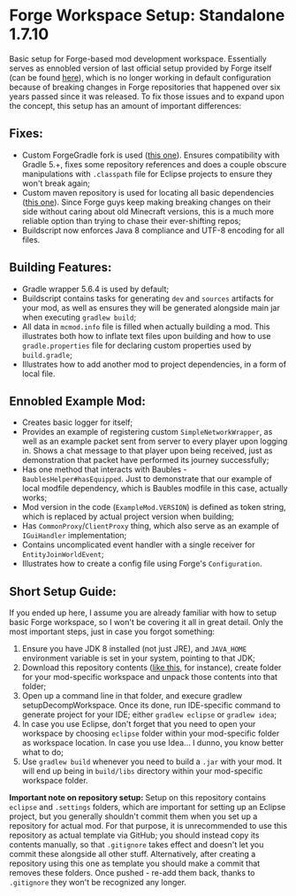 # Forge Workspace Setup: Standalone 1.7.10

Basic setup for Forge-based mod development workspace. Essentially serves as ennobled version of last official setup provided by Forge itself (can be found [here](https://maven.minecraftforge.net/net/minecraftforge/forge/1.7.10-10.13.4.1614-1.7.10/forge-1.7.10-10.13.4.1614-1.7.10-src.zip)), which is no longer working in default configuration because of breaking changes in Forge repositories that happened over six years passed since it was released. To fix those issues and to expand upon the concept, this setup has an amount of important differences:

## Fixes:

- Custom ForgeGradle fork is used ([this one](https://github.com/juanmuscaria/ForgeGradle)). Ensures compatibility with Gradle 5.+, fixes some repository references and does a couple obscure manipulations with `.classpath` file for Eclipse projects to ensure they won't break again;
- Custom maven repository is used for locating all basic dependencies ([this one](https://github.com/juanmuscaria/maven/raw/master)). Since Forge guys keep making breaking changes on their side without caring about old Minecraft versions, this is a much more reliable option than trying to chase their ever-shifting repos;
- Buildscript now enforces Java 8 compliance and UTF-8 encoding for all files.

## Building Features:

- Gradle wrapper 5.6.4 is used by default;
- Buildscript contains tasks for generating `dev` and `sources` artifacts for your mod, as well as ensures they will be generated alongside main jar when executing `gradlew build`;
- All data in `mcmod.info` file is filled when actually building a mod. This illustrates both how to inflate text files upon building and how to use `gradle.properties` file for declaring custom properties used by `build.gradle`;
- Illustrates how to add another mod to project dependencies, in a form of local file.

## Ennobled Example Mod:

- Creates basic logger for itself;
- Provides an example of registering custom `SimpleNetworkWrapper`, as well as an example packet sent from server to every player upon logging in. Shows a chat message to that player upon being received, just as demonstration that packet have performed its journey successfully;
- Has one method that interacts with Baubles - `BaublesHelper#hasEquipped`. Just to demonstrate that our example of local modfile dependency, which is Baubles modfile in this case, actually works;
- Mod version in the code (`ExampleMod.VERSION`) is defined as token string, which is replaced by actual project version when building;
- Has `CommonProxy`/`ClientProxy` thing, which also serve as an example of `IGuiHandler` implementation;
- Contains uncomplicated event handler with a single receiver for `EntityJoinWorldEvent`;
- Illustrates how to create a config file using Forge's `Configuration`.


## Short Setup Guide:

If you ended up here, I assume you are already familiar with how to setup basic Forge workspace, so I won't be covering it all in great detail. Only the most important steps, just in case you forgot something:

1. Ensure you have JDK 8 installed (not just JRE), and `JAVA_HOME` environment variable is set in your system, pointing to that JDK;
2. Download this repository contents ([like this](https://github.com/CrucibleMC/ForgeWorkspaceSetup/archive/refs/heads/1.7.10-standalone.zip), for instance), create folder for your mod-specific workspace and unpack those contents into that folder;
3. Open up a command line in that folder, and execure gradlew setupDecompWorkspace. Once its done, run IDE-specific command to generate project for your IDE; either `gradlew eclipse` or `gradlew idea`;
4. In case you use Eclipse, don't forget that you need to open your workspace by choosing `eclipse` folder within your mod-specific folder as workspace location. In case you use Idea... I dunno, you know better what to do;
5. Use `gradlew build` whenever you need to build a `.jar` with your mod. It will end up being in `build/libs` directory within your mod-specific workspace folder.

**Important note on repository setup:** Setup on this repository contains `eclipse` and `.settings` folders, which are important for setting up an Eclipse project, but you generally shouldn't commit them when you set up a repository for actual mod. For that purpose, it is unrecommended to use this repository as actual template via GitHub; you should instead copy its contents manually, so that `.gitignore` takes effect and doesn't let you commit these alongside all other stuff. Alternatively, after creating a repository using this one as template you should make a commit that removes these folders. Once pushed - re-add them back, thanks to `.gitignore` they won't be recognized any longer.